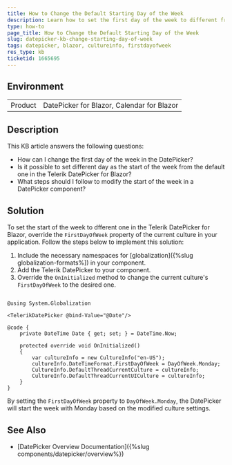 ```yaml
---
title: How to Change the Default Starting Day of the Week
description: Learn how to set the first day of the week to different from the default one in the Telerik Blazor DatePicker component by modifying the current culture settings.
type: how-to
page_title: How to Change the Default Starting Day of the Week 
slug: datepicker-kb-change-starting-day-of-week
tags: datepicker, blazor, cultureinfo, firstdayofweek
res_type: kb
ticketid: 1665695
---
```


## Environment
<table>
	<tbody>
		<tr>
			<td>Product</td>
			<td>DatePicker for Blazor, Calendar for Blazor</td>
		</tr>
	</tbody>
</table>

## Description

This KB article answers the following questions:
* How can I change the first day of the week in the DatePicker?
* Is it possible to set different day as the start of the week from the default one in the Telerik DatePicker for Blazor?
* What steps should I follow to modify the start of the week in a DatePicker component?

## Solution

To set the start of the week to dfferent one in the Telerik DatePicker for Blazor, override the `FirstDayOfWeek` property of the current culture in your application. Follow the steps below to implement this solution:

1. Include the necessary namespaces for [globalization]({%slug globalization-formats%]) in your component.
2. Add the Telerik DatePicker to your component.
3. Override the `OnInitialized` method to change the current culture's `FirstDayOfWeek` to the desired one.

````CSHTML

@using System.Globalization

<TelerikDatePicker @bind-Value="@Date"/>

@code {
    private DateTime Date { get; set; } = DateTime.Now;

    protected override void OnInitialized()
    {
        var cultureInfo = new CultureInfo("en-US");
        cultureInfo.DateTimeFormat.FirstDayOfWeek = DayOfWeek.Monday;
        CultureInfo.DefaultThreadCurrentCulture = cultureInfo;
        CultureInfo.DefaultThreadCurrentUICulture = cultureInfo;
    }
}
````

By setting the `FirstDayOfWeek` property to `DayOfWeek.Monday`, the DatePicker will start the week with Monday based on the modified culture settings.

## See Also

- [DatePicker Overview Documentation]({%slug components/datepicker/overview%})
